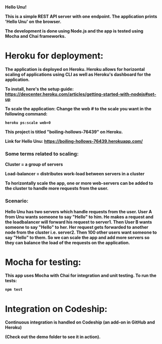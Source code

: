 <b>Hello Unu!<b>

This is a simple REST API server with one endpoint. The application prints 'Hello Unu' on the browser.

The development is done using Node.js and the app is tested using Mocha and Chai frameworks. 

<h1><b>Heroku for deployment:</b></h1>

The application is deployed on Heroku. Heroku allows for horizontal scaling of applications using CLI as well as Heroku's dashboard for the application.

To install, here's the setup guide:
https://devcenter.heroku.com/articles/getting-started-with-nodejs#set-up

To scale the application:
Change the web # to the scale you want in the following command:

`heroku ps:scale web=0`

This project is titled "boiling-hollows-76439" on Heroku.

Link for Hello Unu:
https://boiling-hollows-76439.herokuapp.com/

<h3> Some terms related to scaling: </h3>

Cluster = a group of servers

Load-balancer = distributes work-load between servers in a cluster

To horizontally scale the app, one or more web-servers can be added to the cluster to handle more requests from the user.

<h3> Scenario: </h3>

Hello Unu has two servers which handle requests from the user.
User A from Unu wants someone to say "Hello" to him. He makes a request and the loadbalancer will forward his request to server1. Then User B wants someone to say "Hello" to her. Her request gets forwarded to another node from the cluster i.e. server2. Then 100 other users want someone to say "Hello" to them. So we can scale the app and add more servers so they can balance the load of the requests on the application.

<h1><b>Mocha for testing:</b></h1>

This app uses Mocha with Chai for integration and unit testing.
To run the tests:

`npm test`

<h1><b>Integration on Codeship:</b></h1>
Continuous integration is handled on Codeship (an add-on in GitHub and Heroku)

(Check out the <b>demo</b> folder to see it in action).





